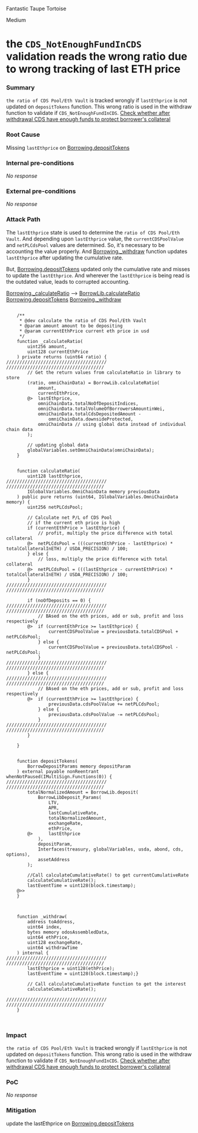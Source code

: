Fantastic Taupe Tortoise

Medium

# the `CDS_NotEnoughFundInCDS` validation reads the wrong ratio due to wrong tracking of last ETH price

### Summary


`the ratio of CDS Pool/Eth Vault` is tracked wrongly if `lastEthprice` is not updated on  `depositTokens` function. This wrong ratio is used in the withdraw function to validate if `CDS_NotEnoughFundInCDS`. [Check whether after withdrawal CDS have enough funds to protect borrower's collateral](https://github.com/sherlock-audit/2024-11-autonomint/blob/0d324e04d4c0ca306e1ae4d4c65f0cb9d681751b/Blockchain/Blockchian/contracts/Core_logic/CDS.sol#L400-L403)

### Root Cause


Missing `lastEthprice` on [Borrowing.depositTokens](https://github.com/sherlock-audit/2024-11-autonomint/blob/0d324e04d4c0ca306e1ae4d4c65f0cb9d681751b/Blockchain/Blockchian/contracts/Core_logic/borrowing.sol#L256-L259)


### Internal pre-conditions

_No response_

### External pre-conditions

_No response_

### Attack Path



The `lastEthprice` state is used to determine the `ratio of CDS Pool/Eth Vault`. And depending upon `lastEthprice` value, the `currentCDSPoolValue` and `netPLCdsPool` values are determined. So, it's necessary to be accounting the value properly. And [Borrowing._withdraw](https://github.com/sherlock-audit/2024-11-autonomint/blob/0d324e04d4c0ca306e1ae4d4c65f0cb9d681751b/Blockchain/Blockchian/contracts/Core_logic/borrowing.sol#L700-L704) function updates `lastEthprice` after updating the cumulative rate.

But, [Borrowing.depositTokens](https://github.com/sherlock-audit/2024-11-autonomint/blob/0d324e04d4c0ca306e1ae4d4c65f0cb9d681751b/Blockchain/Blockchian/contracts/Core_logic/borrowing.sol#L256-L259) updated only the cumulative rate and misses to update the `lastEthprice`. And wherever the `lastEthprice` is being read is the outdated value, leads to corrupted accounting.

[Borrowing._calculateRatio](https://github.com/sherlock-audit/2024-11-autonomint/blob/0d324e04d4c0ca306e1ae4d4c65f0cb9d681751b/Blockchain/Blockchian/contracts/Core_logic/borrowing.sol#L498) --> [BorrowLib.calculateRatio]()
[Borrowing.depositTokens](https://github.com/sherlock-audit/2024-11-autonomint/blob/0d324e04d4c0ca306e1ae4d4c65f0cb9d681751b/Blockchain/Blockchian/contracts/Core_logic/borrowing.sol#L256-L259)
[Borrowing._withdraw](https://github.com/sherlock-audit/2024-11-autonomint/blob/0d324e04d4c0ca306e1ae4d4c65f0cb9d681751b/Blockchain/Blockchian/contracts/Core_logic/borrowing.sol#L700-L704)

```solidity

    /**
     * @dev calculate the ratio of CDS Pool/Eth Vault
     * @param amount amount to be depositing
     * @param currentEthPrice current eth price in usd
     */
    function _calculateRatio(
        uint256 amount,
        uint128 currentEthPrice
    ) private returns (uint64 ratio) {
//////////////////////////////////////
/////////////////////////////////////
        // Get the return values from calculateRatio in library to store
        (ratio, omniChainData) = BorrowLib.calculateRatio(
            amount,
            currentEthPrice,
        @>  lastEthprice,
            omniChainData.totalNoOfDepositIndices,
            omniChainData.totalVolumeOfBorrowersAmountinWei,
            omniChainData.totalCdsDepositedAmount -
                omniChainData.downsideProtected,
            omniChainData // using global data instead of individual chain data
        );

        // updating global data
        globalVariables.setOmniChainData(omniChainData);
    }


    function calculateRatio(
        uint128 lastEthprice,
//////////////////////////////////////
/////////////////////////////////////
        IGlobalVariables.OmniChainData memory previousData
    ) public pure returns (uint64, IGlobalVariables.OmniChainData memory) {
        uint256 netPLCdsPool;

        // Calculate net P/L of CDS Pool
        // if the current eth price is high
        if (currentEthPrice > lastEthprice) {
            // profit, multiply the price difference with total collateral
        @>  netPLCdsPool = (((currentEthPrice - lastEthprice) * totalCollateralInETH) / USDA_PRECISION) / 100;
        } else {
            // loss, multiply the price difference with total collateral
        @>  netPLCdsPool = (((lastEthprice - currentEthPrice) * totalCollateralInETH) / USDA_PRECISION) / 100;
        }
//////////////////////////////////////
/////////////////////////////////////

        if (noOfDeposits == 0) {
//////////////////////////////////////
/////////////////////////////////////
            // BAsed on the eth prices, add or sub, profit and loss respectively
        @>  if (currentEthPrice >= lastEthprice) {
                currentCDSPoolValue = previousData.totalCDSPool + netPLCdsPool;
            } else {
                currentCDSPoolValue = previousData.totalCDSPool - netPLCdsPool;
            }
//////////////////////////////////////
/////////////////////////////////////
        } else {
//////////////////////////////////////
/////////////////////////////////////
            // BAsed on the eth prices, add or sub, profit and loss respectively
        @>  if (currentEthPrice >= lastEthprice) {
                previousData.cdsPoolValue += netPLCdsPool;
            } else {
                previousData.cdsPoolValue -= netPLCdsPool;
            }
//////////////////////////////////////
/////////////////////////////////////
        }

    }


    function depositTokens(
        BorrowDepositParams memory depositParam
    ) external payable nonReentrant whenNotPaused(IMultiSign.Functions(0)) {
//////////////////////////////////////
/////////////////////////////////////
        totalNormalizedAmount = BorrowLib.deposit(
            BorrowLibDeposit_Params(
                LTV,
                APR,
                lastCumulativeRate,
                totalNormalizedAmount,
                exchangeRate,
                ethPrice,
        @>      lastEthprice
            ),
            depositParam,
            Interfaces(treasury, globalVariables, usda, abond, cds, options),
            assetAddress
        );

        //Call calculateCumulativeRate() to get currentCumulativeRate
        calculateCumulativeRate();
        lastEventTime = uint128(block.timestamp);
    @>>
    }



    function _withdraw(
        address toAddress,
        uint64 index,
        bytes memory odosAssembledData,
        uint64 ethPrice,
        uint128 exchangeRate,
        uint64 withdrawTime
    ) internal {
//////////////////////////////////////
/////////////////////////////////////
        lastEthprice = uint128(ethPrice);
        lastEventTime = uint128(block.timestamp);} 

        // Call calculateCumulativeRate function to get the interest
        calculateCumulativeRate();

//////////////////////////////////////
/////////////////////////////////////
    }



```



### Impact


`the ratio of CDS Pool/Eth Vault` is tracked wrongly if `lastEthprice` is not updated on  `depositTokens` function. This wrong ratio is used in the withdraw function to validate if `CDS_NotEnoughFundInCDS`. [Check whether after withdrawal CDS have enough funds to protect borrower's collateral](https://github.com/sherlock-audit/2024-11-autonomint/blob/0d324e04d4c0ca306e1ae4d4c65f0cb9d681751b/Blockchain/Blockchian/contracts/Core_logic/CDS.sol#L400-L403)


### PoC

_No response_

### Mitigation




update the lastEthprice on [Borrowing.depositTokens](https://github.com/sherlock-audit/2024-11-autonomint/blob/0d324e04d4c0ca306e1ae4d4c65f0cb9d681751b/Blockchain/Blockchian/contracts/Core_logic/borrowing.sol#L256-L259)

